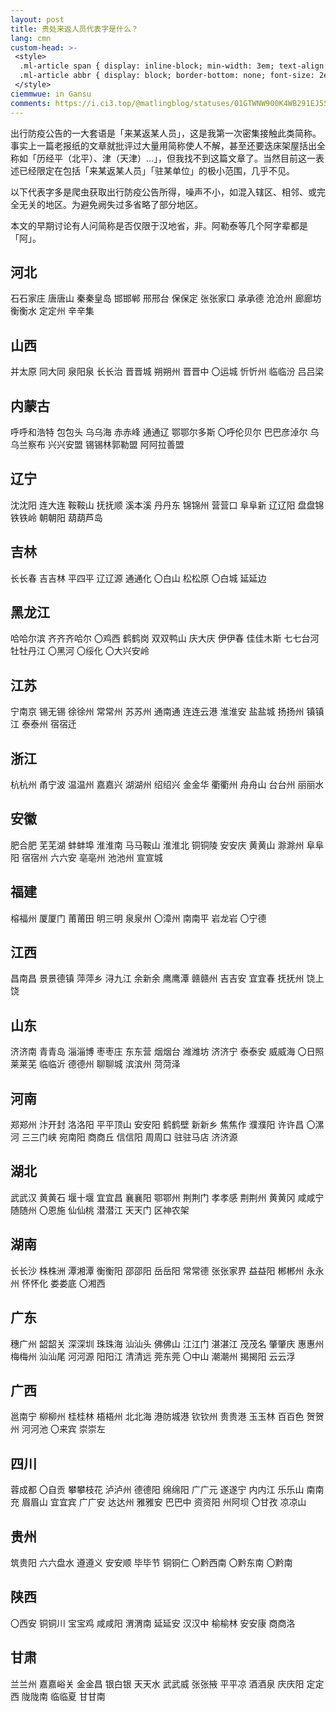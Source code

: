 ```yaml
---
layout: post
title: 贵处来返人员代表字是什么？
lang: cmn
custom-head: >-
 <style>
  .ml-article span { display: inline-block; min-width: 3em; text-align: center; line-height: 1.25; }
  .ml-article abbr { display: block; border-bottom: none; font-size: 2em; font-family: KaiTi; }
 </style>
ciemmwue: in Gansu
comments: https://i.ci3.top/@matlingblog/statuses/01GTWNW900K4WB291EJ5SESFMA
---
```

出行防疫公告的一大套语是「来某返某人员」，这是我第一次密集接触此类简称。事实上一篇老报纸的文章就批评过大量用简称使人不解，甚至还要迭床架屋括出全称如「历经平（北平）、津（天津）…」，但我找不到这篇文章了。当然目前这一表述已经限定在包括「来某返某人员」「驻某单位」的极小范围，几乎不见。

以下代表字多是爬虫获取出行防疫公告所得，噪声不小，如混入辖区、相邻、或完全无关的地区。为避免阙失过多省略了部分地区。

<!--more-->

本文的早期讨论有人问简称是否仅限于汉地省，非。阿勒泰等几个阿字辈都是「阿」。

## 河北

<span><abbr>石</abbr>石家庄</span>
<span><abbr>唐</abbr>唐山</span>
<span><abbr>秦</abbr>秦皇岛</span>
<span><abbr>邯</abbr>邯郸</span>
<span><abbr>邢</abbr>邢台</span>
<span><abbr>保</abbr>保定</span>
<span><abbr>张</abbr>张家口</span>
<span><abbr>承</abbr>承德</span>
<span><abbr>沧</abbr>沧州</span>
<span><abbr>廊</abbr>廊坊</span>
<span><abbr>衡</abbr>衡水</span>
<span><abbr>定</abbr>定州</span>
<span><abbr>辛</abbr>辛集</span>

## 山西

<span><abbr>并</abbr>太原</span>
<span><abbr>同</abbr>大同</span>
<span><abbr>泉</abbr>阳泉</span>
<span><abbr>长</abbr>长治</span>
<span><abbr>晋</abbr>晋城</span>
<span><abbr>朔</abbr>朔州</span>
<span><abbr>晋</abbr>晋中</span>
<span><abbr>〇</abbr>运城</span>
<span><abbr>忻</abbr>忻州</span>
<span><abbr>临</abbr>临汾</span>
<span><abbr>吕</abbr>吕梁</span>

## 内蒙古

<span><abbr>呼</abbr>呼和浩特</span>
<span><abbr>包</abbr>包头</span>
<span><abbr>乌</abbr>乌海</span>
<span><abbr>赤</abbr>赤峰</span>
<span><abbr>通</abbr>通辽</span>
<span><abbr>鄂</abbr>鄂尔多斯</span>
<span><abbr>〇</abbr>呼伦贝尔</span>
<span><abbr>巴</abbr>巴彦淖尔</span>
<span><abbr>乌</abbr>乌兰察布</span>
<span><abbr>兴</abbr>兴安盟</span>
<span><abbr>锡</abbr>锡林郭勒盟</span>
<span><abbr>阿</abbr>阿拉善盟</span>

## 辽宁

<span><abbr>沈</abbr>沈阳</span>
<span><abbr>连</abbr>大连</span>
<span><abbr>鞍</abbr>鞍山</span>
<span><abbr>抚</abbr>抚顺</span>
<span><abbr>溪</abbr>本溪</span>
<span><abbr>丹</abbr>丹东</span>
<span><abbr>锦</abbr>锦州</span>
<span><abbr>营</abbr>营口</span>
<span><abbr>阜</abbr>阜新</span>
<span><abbr>辽</abbr>辽阳</span>
<span><abbr>盘</abbr>盘锦</span>
<span><abbr>铁</abbr>铁岭</span>
<span><abbr>朝</abbr>朝阳</span>
<span><abbr>葫</abbr>葫芦岛</span>

## 吉林

<span><abbr>长</abbr>长春</span>
<span><abbr>吉</abbr>吉林</span>
<span><abbr>平</abbr>四平</span>
<span><abbr>辽</abbr>辽源</span>
<span><abbr>通</abbr>通化</span>
<span><abbr>〇</abbr>白山</span>
<span><abbr>松</abbr>松原</span>
<span><abbr>〇</abbr>白城</span>
<span><abbr>延</abbr>延边</span>

## 黑龙江

<span><abbr>哈</abbr>哈尔滨</span>
<span><abbr>齐</abbr>齐齐哈尔</span>
<span><abbr>〇</abbr>鸡西</span>
<span><abbr>鹤</abbr>鹤岗</span>
<span><abbr>双</abbr>双鸭山</span>
<span><abbr>庆</abbr>大庆</span>
<span><abbr>伊</abbr>伊春</span>
<span><abbr>佳</abbr>佳木斯</span>
<span><abbr>七</abbr>七台河</span>
<span><abbr>牡</abbr>牡丹江</span>
<span><abbr>〇</abbr>黑河</span>
<span><abbr>〇</abbr>绥化</span>
<span><abbr>〇</abbr>大兴安岭</span>

## 江苏

<span><abbr>宁</abbr>南京</span>
<span><abbr>锡</abbr>无锡</span>
<span><abbr>徐</abbr>徐州</span>
<span><abbr>常</abbr>常州</span>
<span><abbr>苏</abbr>苏州</span>
<span><abbr>通</abbr>南通</span>
<span><abbr>连</abbr>连云港</span>
<span><abbr>淮</abbr>淮安</span>
<span><abbr>盐</abbr>盐城</span>
<span><abbr>扬</abbr>扬州</span>
<span><abbr>镇</abbr>镇江</span>
<span><abbr>泰</abbr>泰州</span>
<span><abbr>宿</abbr>宿迁</span>

## 浙江

<span><abbr>杭</abbr>杭州</span>
<span><abbr>甬</abbr>宁波</span>
<span><abbr>温</abbr>温州</span>
<span><abbr>嘉</abbr>嘉兴</span>
<span><abbr>湖</abbr>湖州</span>
<span><abbr>绍</abbr>绍兴</span>
<span><abbr>金</abbr>金华</span>
<span><abbr>衢</abbr>衢州</span>
<span><abbr>舟</abbr>舟山</span>
<span><abbr>台</abbr>台州</span>
<span><abbr>丽</abbr>丽水</span>

## 安徽

<span><abbr>肥</abbr>合肥</span>
<span><abbr>芜</abbr>芜湖</span>
<span><abbr>蚌</abbr>蚌埠</span>
<span><abbr>淮</abbr>淮南</span>
<span><abbr>马</abbr>马鞍山</span>
<span><abbr>淮</abbr>淮北</span>
<span><abbr>铜</abbr>铜陵</span>
<span><abbr>安</abbr>安庆</span>
<span><abbr>黄</abbr>黄山</span>
<span><abbr>滁</abbr>滁州</span>
<span><abbr>阜</abbr>阜阳</span>
<span><abbr>宿</abbr>宿州</span>
<span><abbr>六</abbr>六安</span>
<span><abbr>亳</abbr>亳州</span>
<span><abbr>池</abbr>池州</span>
<span><abbr>宣</abbr>宣城</span>

## 福建

<span><abbr>榕</abbr>福州</span>
<span><abbr>厦</abbr>厦门</span>
<span><abbr>莆</abbr>莆田</span>
<span><abbr>明</abbr>三明</span><!--三差不多-->
<span><abbr>泉</abbr>泉州</span>
<span><abbr>〇</abbr>漳州</span>
<span><abbr>南</abbr>南平</span>
<span><abbr>岩</abbr>龙岩</span>
<span><abbr>〇</abbr>宁德</span>

## 江西

<span><abbr>昌</abbr>南昌</span>
<span><abbr>景</abbr>景德镇</span>
<span><abbr>萍</abbr>萍乡</span>
<span><abbr>浔</abbr>九江</span>
<span><abbr>余</abbr>新余</span>
<span><abbr>鹰</abbr>鹰潭</span>
<span><abbr>赣</abbr>赣州</span>
<span><abbr>吉</abbr>吉安</span>
<span><abbr>宜</abbr>宜春</span>
<span><abbr>抚</abbr>抚州</span>
<span><abbr>饶</abbr>上饶</span>

## 山东

<span><abbr>济</abbr>济南</span>
<span><abbr>青</abbr>青岛</span>
<span><abbr>淄</abbr>淄博</span>
<span><abbr>枣</abbr>枣庄</span>
<span><abbr>东</abbr>东营</span>
<span><abbr>烟</abbr>烟台</span>
<span><abbr>潍</abbr>潍坊</span>
<span><abbr>济</abbr>济宁</span>
<span><abbr>泰</abbr>泰安</span>
<span><abbr>威</abbr>威海</span>
<span><abbr>〇</abbr>日照</span>
<span><abbr>莱</abbr>莱芜</span>
<span><abbr>临</abbr>临沂</span>
<span><abbr>德</abbr>德州</span>
<span><abbr>聊</abbr>聊城</span>
<span><abbr>滨</abbr>滨州</span>
<span><abbr>菏</abbr>菏泽</span>

## 河南

<span><abbr>郑</abbr>郑州</span>
<span><abbr>汴</abbr>开封</span>
<span><abbr>洛</abbr>洛阳</span>
<span><abbr>平</abbr>平顶山</span>
<span><abbr>安</abbr>安阳</span>
<span><abbr>鹤</abbr>鹤壁</span>
<span><abbr>新</abbr>新乡</span>
<span><abbr>焦</abbr>焦作</span>
<span><abbr>濮</abbr>濮阳</span>
<span><abbr>许</abbr>许昌</span>
<span><abbr>〇</abbr>漯河</span>
<span><abbr>三</abbr>三门峡</span>
<span><abbr>宛</abbr>南阳</span>
<span><abbr>商</abbr>商丘</span>
<span><abbr>信</abbr>信阳</span>
<span><abbr>周</abbr>周口</span>
<span><abbr>驻</abbr>驻马店</span>
<span><abbr>济</abbr>济源</span>

## 湖北

<span><abbr>武</abbr>武汉</span>
<span><abbr>黄</abbr>黄石</span>
<span><abbr>堰</abbr>十堰</span>
<span><abbr>宜</abbr>宜昌</span>
<span><abbr>襄</abbr>襄阳</span>
<span><abbr>鄂</abbr>鄂州</span>
<span><abbr>荆</abbr>荆门</span>
<span><abbr>孝</abbr>孝感</span>
<span><abbr>荆</abbr>荆州</span>
<span><abbr>黄</abbr>黄冈</span>
<span><abbr>咸</abbr>咸宁</span>
<span><abbr>随</abbr>随州</span>
<span><abbr>〇</abbr>恩施</span>
<span><abbr>仙</abbr>仙桃</span>
<span><abbr>潜</abbr>潜江</span>
<span><abbr>天</abbr>天门</span>
<span><abbr>区</abbr>神农架</span>

## 湖南

<span><abbr>长</abbr>长沙</span>
<span><abbr>株</abbr>株洲</span>
<span><abbr>潭</abbr>湘潭</span>
<span><abbr>衡</abbr>衡阳</span>
<span><abbr>邵</abbr>邵阳</span>
<span><abbr>岳</abbr>岳阳</span>
<span><abbr>常</abbr>常德</span>
<span><abbr>张</abbr>张家界</span>
<span><abbr>益</abbr>益阳</span>
<span><abbr>郴</abbr>郴州</span>
<span><abbr>永</abbr>永州</span>
<span><abbr>怀</abbr>怀化</span>
<span><abbr>娄</abbr>娄底</span>
<span><abbr>〇</abbr>湘西</span>

## 广东

<span><abbr>穗</abbr>广州</span>
<span><abbr>韶</abbr>韶关</span>
<span><abbr>深</abbr>深圳</span>
<span><abbr>珠</abbr>珠海</span>
<span><abbr>汕</abbr>汕头</span>
<span><abbr>佛</abbr>佛山</span>
<span><abbr>江</abbr>江门</span>
<span><abbr>湛</abbr>湛江</span>
<span><abbr>茂</abbr>茂名</span>
<span><abbr>肇</abbr>肇庆</span>
<span><abbr>惠</abbr>惠州</span>
<span><abbr>梅</abbr>梅州</span>
<span><abbr>汕</abbr>汕尾</span>
<span><abbr>河</abbr>河源</span>
<span><abbr>阳</abbr>阳江</span>
<span><abbr>清</abbr>清远</span>
<span><abbr>莞</abbr>东莞</span>
<span><abbr>〇</abbr>中山</span>
<span><abbr>潮</abbr>潮州</span>
<span><abbr>揭</abbr>揭阳</span>
<span><abbr>云</abbr>云浮</span>

## 广西

<span><abbr>邕</abbr>南宁</span>
<span><abbr>柳</abbr>柳州</span>
<span><abbr>桂</abbr>桂林</span>
<span><abbr>梧</abbr>梧州</span>
<span><abbr>北</abbr>北海</span>
<span><abbr>港</abbr>防城港</span>
<span><abbr>钦</abbr>钦州</span>
<span><abbr>贵</abbr>贵港</span>
<span><abbr>玉</abbr>玉林</span>
<span><abbr>百</abbr>百色</span>
<span><abbr>贺</abbr>贺州</span>
<span><abbr>河</abbr>河池</span>
<span><abbr>〇</abbr>来宾</span>
<span><abbr>崇</abbr>崇左</span>

## 四川

<span><abbr>蓉</abbr>成都</span>
<span><abbr>〇</abbr>自贡</span>
<span><abbr>攀</abbr>攀枝花</span>
<span><abbr>泸</abbr>泸州</span>
<span><abbr>德</abbr>德阳</span>
<span><abbr>绵</abbr>绵阳</span>
<span><abbr>广</abbr>广元</span>
<span><abbr>遂</abbr>遂宁</span>
<span><abbr>内</abbr>内江</span>
<span><abbr>乐</abbr>乐山</span>
<span><abbr>南</abbr>南充</span>
<span><abbr>眉</abbr>眉山</span>
<span><abbr>宜</abbr>宜宾</span>
<span><abbr>广</abbr>广安</span>
<span><abbr>达</abbr>达州</span>
<span><abbr>雅</abbr>雅安</span>
<span><abbr>巴</abbr>巴中</span>
<span><abbr>资</abbr>资阳</span>
<span><abbr>州</abbr>阿坝</span>
<span><abbr>〇</abbr>甘孜</span><!--有16次-->
<span><abbr>凉</abbr>凉山</span>

## 贵州

<span><abbr>筑</abbr>贵阳</span>
<span><abbr>六</abbr>六盘水</span>
<span><abbr>遵</abbr>遵义</span>
<span><abbr>安</abbr>安顺</span>
<span><abbr>毕</abbr>毕节</span>
<span><abbr>铜</abbr>铜仁</span>
<span><abbr>〇</abbr>黔西南</span>
<span><abbr>〇</abbr>黔东南</span>
<span><abbr>〇</abbr>黔南</span>

## 陕西

<span><abbr>〇</abbr>西安</span>
<span><abbr>铜</abbr>铜川</span>
<span><abbr>宝</abbr>宝鸡</span>
<span><abbr>咸</abbr>咸阳</span>
<span><abbr>渭</abbr>渭南</span>
<span><abbr>延</abbr>延安</span>
<span><abbr>汉</abbr>汉中</span>
<span><abbr>榆</abbr>榆林</span>
<span><abbr>安</abbr>安康</span>
<span><abbr>商</abbr>商洛</span>

## 甘肃

<span><abbr>兰</abbr>兰州</span>
<span><abbr>嘉</abbr>嘉峪关</span>
<span><abbr>金</abbr>金昌</span>
<span><abbr>银</abbr>白银</span>
<span><abbr>天</abbr>天水</span>
<span><abbr>武</abbr>武威</span>
<span><abbr>张</abbr>张掖</span>
<span><abbr>平</abbr>平凉</span>
<span><abbr>酒</abbr>酒泉</span>
<span><abbr>庆</abbr>庆阳</span>
<span><abbr>定</abbr>定西</span>
<span><abbr>陇</abbr>陇南</span>
<span><abbr>临</abbr>临夏</span>
<span><abbr>甘</abbr>甘南</span>

